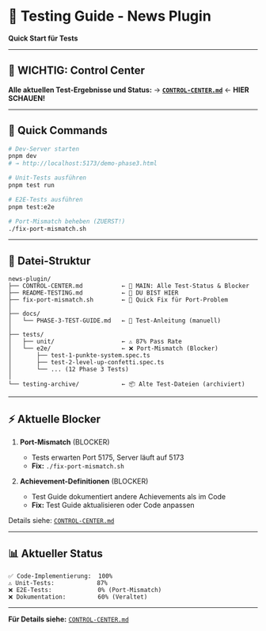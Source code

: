 # 🧪 Testing Guide - News Plugin

**Quick Start für Tests**

---

## 📍 WICHTIG: Control Center

**Alle aktuellen Test-Ergebnisse und Status:**
→ **[`CONTROL-CENTER.md`](./CONTROL-CENTER.md)** ← **HIER SCHAUEN!**

---

## 🚀 Quick Commands

```bash
# Dev-Server starten
pnpm dev
# → http://localhost:5173/demo-phase3.html

# Unit-Tests ausführen
pnpm test run

# E2E-Tests ausführen
pnpm test:e2e

# Port-Mismatch beheben (ZUERST!)
./fix-port-mismatch.sh
```

---

## 📁 Datei-Struktur

```
news-plugin/
├── CONTROL-CENTER.md           ← 🎯 MAIN: Alle Test-Status & Blocker
├── README-TESTING.md           ← 📖 DU BIST HIER
├── fix-port-mismatch.sh        ← 🔧 Quick Fix für Port-Problem
│
├── docs/
│   └── PHASE-3-TEST-GUIDE.md   ← 📝 Test-Anleitung (manuell)
│
├── tests/
│   ├── unit/                   ← ⚠️ 87% Pass Rate
│   └── e2e/                    ← ❌ Port-Mismatch (Blocker)
│       ├── test-1-punkte-system.spec.ts
│       ├── test-2-level-up-confetti.spec.ts
│       └── ... (12 Phase 3 Tests)
│
└── testing-archive/            ← 📦 Alte Test-Dateien (archiviert)
```

---

## ⚡ Aktuelle Blocker

1. **Port-Mismatch** (BLOCKER)
   - Tests erwarten Port 5175, Server läuft auf 5173
   - **Fix:** `./fix-port-mismatch.sh`

2. **Achievement-Definitionen** (BLOCKER)
   - Test Guide dokumentiert andere Achievements als im Code
   - **Fix:** Test Guide aktualisieren oder Code anpassen

Details siehe: [`CONTROL-CENTER.md`](./CONTROL-CENTER.md)

---

## 📊 Aktueller Status

```
✅ Code-Implementierung:  100%
⚠️ Unit-Tests:            87%
❌ E2E-Tests:             0% (Port-Mismatch)
❌ Dokumentation:         60% (Veraltet)
```

---

**Für Details siehe:** [`CONTROL-CENTER.md`](./CONTROL-CENTER.md)
